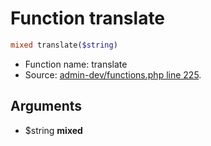 Function translate
===========================





```php
mixed translate($string)
```

* Function name: translate
* Source: [admin-dev/functions.php line 225](https://github.com/PrestaShop/PrestaShop/blob/1.5.0.15/admin-dev/functions.php#L225).

Arguments
---------

* $string **mixed**

